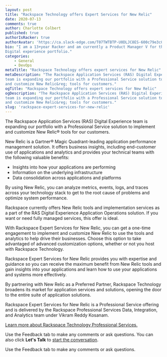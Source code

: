 ```yaml
---
layout: post
title: "Rackspace Technology offers Expert Services for New Relic"
date: 2020-07-13
comments: true
author: Charlotte Colbert
published: true
authorIsRacker: true
authorAvatar: 'https://ca.slack-edge.com/T07TWTBTP-U0DLJC8ES-600c79e3c0b5-512'
bio: "I am a 13+year Racker and am currently a Product Manager V for the RAS
Digital experience portfolio."
categories:
    - General
    - DevOps
metaTitle: "Rackspace Technology offers expert services for New Relic"
metaDescription: "The Rackspace Application Services (RAS) Digital Experience
team is expanding our portfolio with a Professional Service solution to implement
and customize New Relic&reg; tools for customers."
ogTitle: "Rackspace Technology offers expert services for New Relic"
ogDescription: "The Rackspace Application Services (RAS) Digital Experience
team is expanding our portfolio with a Professional Service solution to implement
and customize New Relic&reg; tools for customers."
slug: 'rackspace-expert-services-for-new-relic'
---
```


The Rackspace Application Services (RAS) Digital Experience team is expanding
our portfolio with a Professional Service solution to implement and customize
New Relic&reg; tools for our customers.

<!--more-->

New Relic is a Gartner&reg; Magic Quadrant-leading application performance
management solution. It offers business insights, including end-customer use
of applications and analytics and provides your technical teams with the
following valuable benefits:

- Insights into how your applications are performing
- Information on the underlying infrastructure
- Data consolidation across applications and platforms

By using New Relic, you can analyze metrics, events, logs, and traces across
your technology stack to get to the root cause of problems and optimize system
performance.

Rackspace currently offers New Relic tools and implementation services as a part
of the RAS Digital Experience Application Operations solution. If you want or
need fully managed services, this offer is ideal.

With Rackspace  Expert Services for New Relic, you can get a one-time engagement
to implement and customize New Relic to use the tools and analytics to help
drive their businesses. Choose this option to take advantaged of advanced
customization options, whether or not you host with Rackspace Technology.

Rackspace Expert Services for New Relic provides you with expertise and guidance
so you can receive the maximum benefit from New Relic tools and gain insights
into your applications and learn how to use your applications and systems more
effectively.

By partnering with New Relic as a Preferred Partner, Rackspace Technology
broadens its market for application services and solutions, opening the door to
the entire suite of application solutions.

Rackspace Expert Services for New Relic is a Professional Service offering and
is delivered by the Rackspace Professional Services Data, Integration, and
Analytics team under Vikram Reddy Kosanam.

<a class="cta purple" id="cta" href="https://www.rackspace.com/professional-services">Learn more about Rackspace Technology Professional Services.</a>

Use the Feedback tab to make any comments or ask questions. You can also click
**Let's Talk** to [start the conversation](https://www.rackspace.com/).

Use the Feedback tab to make any comments or ask questions.
